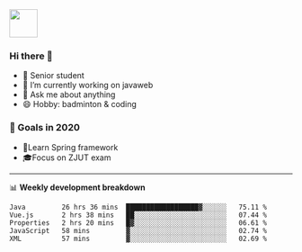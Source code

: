 <img src="https://github.com/egoist/egoist/raw/master/balloon.gif" width="50">

### Hi there 🐏

- 🌱 Senior student
- 🔭 I’m currently working on javaweb
- 💬 Ask me about anything
- 😄 Hobby: badminton & coding

### 🚀 Goals in 2020
+ 🍃Learn Spring framework
+ 🎓Focus on ZJUT exam
-------

📊 **Weekly development breakdown**
<!--START_SECTION:waka-->
```text
Java         26 hrs 36 mins  ██████████████████▓░░░░░░   75.11 % 
Vue.js       2 hrs 38 mins   ██░░░░░░░░░░░░░░░░░░░░░░░   07.44 % 
Properties   2 hrs 20 mins   █▓░░░░░░░░░░░░░░░░░░░░░░░   06.61 % 
JavaScript   58 mins         ▓░░░░░░░░░░░░░░░░░░░░░░░░   02.74 % 
XML          57 mins         ▓░░░░░░░░░░░░░░░░░░░░░░░░   02.69 % 
```
<!--END_SECTION:waka-->
